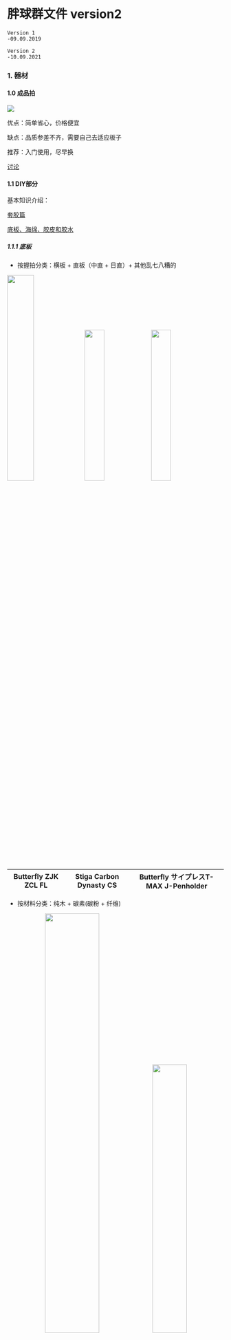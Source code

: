 # 胖球群文件 version2

```
Version 1
-09.09.2019

Version 2
-10.09.2021

```

### 1. 器材

#### 1.0 成品拍
<img src = "15679777218614.jpg"/>

优点：简单省心，价格便宜

缺点：品质参差不齐，需要自己去适应板子

推荐：入门使用，尽早换

[讨论](https://www.zhihu.com/question/50378983)


#### 1.1 DIY部分
基本知识介绍：

[套胶篇](http://www.yoger.com.cn/info-11875.html)

[底板、海绵、胶皮和胶水](http://blog.sina.com.cn/s/blog_010cae8401018do7.html)

##### 1.1.1 底板

- 按握拍分类：横板 + 直板（中直 + 日直）+ 其他乱七八糟的


<img src="15679781976313.png" width="35%" height="35%" /> <img src="15679782854447.jpg" width="30%" height="30%" /> <img src="15679783045787.jpg" width="30%" height="30%" /> 

<div align="center">
 
| Butterfly ZJK ZCL FL| Stiga Carbon Dynasty CS | Butterfly サイプレスT-MAX J-Penholder|
|--------------------------------------|-------------------|-------------------|

</div>

- 按材料分类：纯木 + 碳素(碳粉 + 纤维)
<div align="center">
<img src="15679778369114.jpg" width="50%" height="50%" /><img src="15679784789459.jpg" width="40%" height="40%"/>

|Stiga ARCTIC WOOD|DHS 狂飙龙五|
|-----------------|-------------------|
 
 </div>
 
- 详细按照手柄：
<div align="center">
Englisch + 中文

![](15679799670937.jpg)
</div>
 
Deutsch：Griffformen
<div align="center">
<img src="15679801435166.png" />
</div>

[底板品牌介绍](http://www.pingpangwang.com/forum.php?mod=viewthread&tid=3792#lastpost)

##### 1.1.2 胶皮
- 正胶？反胶？
胶粒朝外：正胶，朝内：反胶。所以我们大多数用的都是反胶。

<div align="center">
<img src="15679787131351.jpg" width="50%" height="50%" />
</div>

- 粘性？涩性？
两个都是针对反胶的。
粘性胶皮击球可以使用更小的力量打出旋转
涩性胶皮主要靠击打，需要在胶面和球接触的瞬间，将球“吃”进去，然后通过形变来制造旋转。对技术动作要求比粘套要高。正手使用难度较大，但用在反手或许有奇效。

- 国套？外套？
国内品牌：主要是红大妈(Double happiness DHS)的狂飙系列，天极系列，基本都是粘套。
外套主要是涩套，一般比起国套轻。

<div align="center">
 
<img src="15679804609520.jpg" />

红双喜 狂飙三 粘套 国套

![](15679788394317.jpg)

蝴蝶 Butterfly Tenergy 05 涩套 外套

<img src="15679788958272.jpg" />

挺拔 Tibhar MXP 涩套 外套
</div>
 

- 度数？
指的是胶皮的硬度，一般用的话买39度。
如果板子本身太硬的话，可以选择度数稍微低点的。
![](media/15677600866466/15679790345324.png)
比如在后买的时候会出现这样的选项，ps 一般黑色做正手


- 灌胶？
[Answer](http://blog.sina.com.cn/s/blog_010cae8401018dob.html)

#### 1.2 附件
- 胶皮保护膜：必要
- 胶皮清洗剂：必要
- 手胶：可选，容易出手汗
- 护边：可选，能防磕边，看个人习惯
- 拍套：最好买个大一点的，能把清洁剂和清理海绵一起放进去

我就直接把我买过的链接放上去：

胶皮保护贴：https://de.butterfly.tt/schutzfolie-film-iii-klebrig.html

清洁剂：https://www.amazon.de/gp/product/B0012QHLTE/ref=ppx_yo_dt_b_asin_title_o05_s00?ie=UTF8&psc=1

增粘剂：https://de.butterfly.tt/spin-refresh-schaumreiniger-150ml.html

手胶：https://de.butterfly.tt/overgrip-3er-pack.html

双面胶：https://de.butterfly.tt/klebefolie-chack-sheet.html

护边和拍套都是国内买的，淘宝你值得拥有，便宜瓷实～

#### 1.3 推荐配置

- 如果一开始不知道怎么买，可以试试俱乐部经典推荐当作过渡，等对各种胶皮有了感觉之后再换：
底板：红双喜N301
正手：省狂3
反手：尤拉敏冲
约 300 + 180 + 180 = 660¥

<div align="center">
<img src="15679794656151.jpg"><img src="15679794913849.jpg" width="25%" height="25%"/><img src="15679794320539.jpg" width="23%" height="23%"/>
</div>

补充：红双喜H301 + 博芳碳
(From my perspective, ZJK ALC is not so friendly to die ANFANGER...)

<img src="https://img14.360buyimg.com/n0/jfs/t1/81621/10/845/118616/5cf0c1afE6760c54f/7247eeb8411304ea.jpg" width="40%" height="40%" /><img src="https://img14.360buyimg.com/n0/jfs/t4126/27/2271397439/175805/8bd03351/58cf4d24Nb1cac215.jpg" width="40%" height="40%" />

- 如果希望直接一步到位的话，也有如下推荐：
底板：Butterfly or Stiga or 红双喜最贵的那几款...
胶皮：Butterfly T系列 D系列，红双喜蓝色省狂/国狂，挺拔Evolution系列，骄猛Vega系列等。
- 例1 横板：vis + 双05:
底板Viscaria：1100¥
两面T05：490*2 = 980 ¥
共 2080¥
- 例2 直板：碳素王朝 + T05 + 国狂蓝海棉:
底板蓝标许昕：1880¥
一面国狂蓝海棉：499¥
一面T05: 490¥
共 2779¥

<div align="center">
<img src="15679795387377.jpg" width="40%" height="40%" />

Butterfly Viscaria FL
</div>
价格参考均来自[优个网]

#### 1.4 平台
- 国外：

[蝴蝶官网(DE)](https://de.butterfly.tt/)
[斯帝卡官网](https://www.stigasports.com/eu/)
[德亚](https://www.amazon.de/)
[日亚](https://www.amazon.co.jp/)
[eBay](https://www.ebay.de/)

- 国内：

[优个](http://www.yoger.com.cn/)
[动库](http://www.dku51.com/)
[精英乒乓](http://www.ttshop.cn/)
[红双喜淘宝店](https://dhsyundong.world.tmall.com/)


### 2. 场地

附近的石台子：
1. 物理楼北小森林中 3个
2. Durlach Tor车站教堂后 1个
3. 出校门往南Alter Friedhof 2个
4. Alter Friedhof 向东100米 1个
5. Fraunhofer(IES所)南运动场 2个
6. 音乐学院 1个


#### KA附近的乒乓球俱乐部
[GoogleMap](https://www.google.de/search?sxsrf=ACYBGNSmyjokSJMFg4vA3ohgp5lvXPrFWw:1570369268865&q=tischtennisverein+karlsruhe&npsic=0&rflfq=1&rlha=0&rllag=48991105,8416088,5504&tbm=lcl&ved=2ahUKEwiBhL-z4YflAhWKJ1AKHQ6EBXIQtgN6BAgKEAQ&tbs=lrf:!2m1!1e2!2m1!1e3!3sIAE,lf:1,lf_ui:2&rldoc=1#rlfi=hd:;si:;mv:[[49.05733651937583,8.750090852422431],[48.87883242504594,8.235106721563056],null,[48.968164351267966,8.492598786992744],12])

##### 俱乐部1: Neureut Tischtennis Verein
（推荐原因：场地大； <b>不推荐原因：管事人态度恶劣，长相丑陋，有歧视外国人行为，废话多，B事多</b>）
- 地址：Unterfeldstraße, 76149 Karlsruhe（[GoogleMap](https://www.google.com/maps/place/Sporthalle+Schulzentrum+Neureut/@49.0443524,8.3746002,17z/data=!4m13!1m7!3m6!1s0x4797076ba0a3ccf9:0x2e072c37a90ffa27!2sWelschneureuter+Str.,+76149+Karlsruhe!3b1!8m2!3d49.0438334!4d8.3742276!3m4!1s0x4797076bf51772cd:0xfdaa4e7106835b4!8m2!3d49.0449571!4d8.3763885)）

- 路线：乘S1/S11至Welschneureuter Str下车

- 时间：周一三五，晚7:30-10:00（其实7点到也没关系）

- 费用：学生年费一年约79欧

- 说明：前3-4次免费，之后找负责人签订一个入会合同即可

- 台子：周一较少，周三周五超过20台

##### 俱乐部2：TTC Weingarten
- 地址：Marktpl. 18, 76356 Weingarten (Baden)([GoogleMap](https://www.google.com/maps/place/TTC+Weingarten+1955+e.V./@49.0347732,8.5224526,14z/data=!4m12!1m6!3m5!1s0x4797a758b26aac8d:0x7c3654f41a096c98!2sTTC+Weingarten+1955+e.V.!8m2!3d49.0506651!4d8.5318435!3m4!1s0x4797a758b26aac8d:0x7c3654f41a096c98!8m2!3d49.0506651!4d8.5318435))

- 主页：([网址](http://ttc-weingarten-baden.de/))
